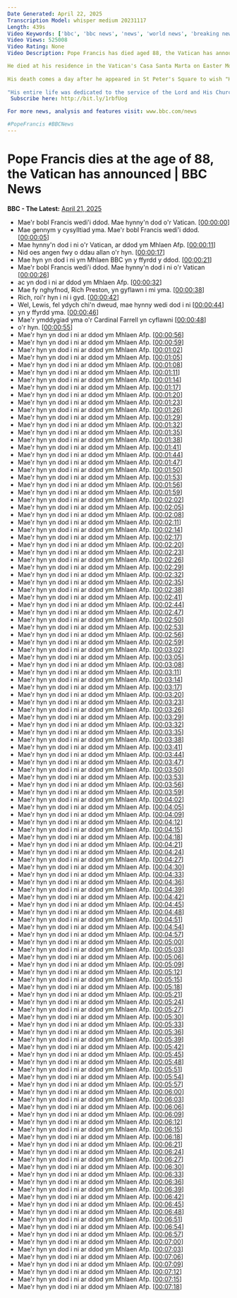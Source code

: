 ```yaml
---
Date Generated: April 22, 2025
Transcription Model: whisper medium 20231117
Length: 439s
Video Keywords: ['bbc', 'bbc news', 'news', 'world news', 'breaking news', 'us news', 'world', 'america', 'usa', 'usa news', 'india news']
Video Views: 525008
Video Rating: None
Video Description: Pope Francis has died aged 88, the Vatican has announced.

He died at his residence in the Vatican's Casa Santa Marta on Easter Monday morning, the Vatican news service added.
 
His death comes a day after he appeared in St Peter's Square to wish "Happy Easter" to thousands of worshippers.
 
"His entire life was dedicated to the service of the Lord and His Church," Cardinal Kevin Farrell said. 
 Subscribe here: http://bit.ly/1rbfUog

For more news, analysis and features visit: www.bbc.com/news 

#PopeFrancis #BBCNews
---
```


# Pope Francis dies at the age of 88, the Vatican has announced | BBC News
**BBC - The Latest:** [April 21, 2025](https://www.youtube.com/watch?v=d-ar0WzB3BY)
*  Mae'r bobl Francis wedi'i ddod. Mae hynny'n dod o'r Vatican. [[00:00:00](https://www.youtube.com/watch?v=d-ar0WzB3BY&t=0.0s)]
*  Mae gennym y cysylltiad yma. Mae'r bobl Francis wedi'i ddod. [[00:00:05](https://www.youtube.com/watch?v=d-ar0WzB3BY&t=5.48s)]
*  Mae hynny'n dod i ni o'r Vatican, ar ddod ym Mhlaen Afp. [[00:00:11](https://www.youtube.com/watch?v=d-ar0WzB3BY&t=11.120000000000001s)]
*  Nid oes angen fwy o ddau allan o'r hyn. [[00:00:17](https://www.youtube.com/watch?v=d-ar0WzB3BY&t=17.96s)]
*  Mae hyn yn dod i ni ym Mhlaen BBC yn y ffyrdd y ddod. [[00:00:21](https://www.youtube.com/watch?v=d-ar0WzB3BY&t=21.76s)]
*  Mae'r bobl Francis wedi'i ddod. Mae hynny'n dod i ni o'r Vatican [[00:00:26](https://www.youtube.com/watch?v=d-ar0WzB3BY&t=26.88s)]
*  ac yn dod i ni ar ddod ym Mhlaen Afp. [[00:00:32](https://www.youtube.com/watch?v=d-ar0WzB3BY&t=32.36s)]
*  Mae fy nghyfnod, Rich Preston, yn gyflawn i mi yma. [[00:00:38](https://www.youtube.com/watch?v=d-ar0WzB3BY&t=38.36s)]
*  Rich, roi'r hyn i ni i gyd. [[00:00:42](https://www.youtube.com/watch?v=d-ar0WzB3BY&t=42.48s)]
*  Wel, Lewis, fel ydych chi'n dweud, mae hynny wedi dod i ni [[00:00:44](https://www.youtube.com/watch?v=d-ar0WzB3BY&t=44.599999999999994s)]
*  yn y ffyrdd yma. [[00:00:46](https://www.youtube.com/watch?v=d-ar0WzB3BY&t=46.84s)]
*  Mae'r ymddygiad yma o'r Cardinal Farrell yn cyflawni [[00:00:48](https://www.youtube.com/watch?v=d-ar0WzB3BY&t=48.879999999999995s)]
*  o'r hyn. [[00:00:55](https://www.youtube.com/watch?v=d-ar0WzB3BY&t=55.12s)]
*  Mae'r hyn yn dod i ni ar ddod ym Mhlaen Afp. [[00:00:56](https://www.youtube.com/watch?v=d-ar0WzB3BY&t=56.12s)]
*  Mae'r hyn yn dod i ni ar ddod ym Mhlaen Afp. [[00:00:59](https://www.youtube.com/watch?v=d-ar0WzB3BY&t=59.12s)]
*  Mae'r hyn yn dod i ni ar ddod ym Mhlaen Afp. [[00:01:02](https://www.youtube.com/watch?v=d-ar0WzB3BY&t=62.12s)]
*  Mae'r hyn yn dod i ni ar ddod ym Mhlaen Afp. [[00:01:05](https://www.youtube.com/watch?v=d-ar0WzB3BY&t=65.12s)]
*  Mae'r hyn yn dod i ni ar ddod ym Mhlaen Afp. [[00:01:08](https://www.youtube.com/watch?v=d-ar0WzB3BY&t=68.12s)]
*  Mae'r hyn yn dod i ni ar ddod ym Mhlaen Afp. [[00:01:11](https://www.youtube.com/watch?v=d-ar0WzB3BY&t=71.12s)]
*  Mae'r hyn yn dod i ni ar ddod ym Mhlaen Afp. [[00:01:14](https://www.youtube.com/watch?v=d-ar0WzB3BY&t=74.12s)]
*  Mae'r hyn yn dod i ni ar ddod ym Mhlaen Afp. [[00:01:17](https://www.youtube.com/watch?v=d-ar0WzB3BY&t=77.12s)]
*  Mae'r hyn yn dod i ni ar ddod ym Mhlaen Afp. [[00:01:20](https://www.youtube.com/watch?v=d-ar0WzB3BY&t=80.12s)]
*  Mae'r hyn yn dod i ni ar ddod ym Mhlaen Afp. [[00:01:23](https://www.youtube.com/watch?v=d-ar0WzB3BY&t=83.12s)]
*  Mae'r hyn yn dod i ni ar ddod ym Mhlaen Afp. [[00:01:26](https://www.youtube.com/watch?v=d-ar0WzB3BY&t=86.12s)]
*  Mae'r hyn yn dod i ni ar ddod ym Mhlaen Afp. [[00:01:29](https://www.youtube.com/watch?v=d-ar0WzB3BY&t=89.12s)]
*  Mae'r hyn yn dod i ni ar ddod ym Mhlaen Afp. [[00:01:32](https://www.youtube.com/watch?v=d-ar0WzB3BY&t=92.12s)]
*  Mae'r hyn yn dod i ni ar ddod ym Mhlaen Afp. [[00:01:35](https://www.youtube.com/watch?v=d-ar0WzB3BY&t=95.12s)]
*  Mae'r hyn yn dod i ni ar ddod ym Mhlaen Afp. [[00:01:38](https://www.youtube.com/watch?v=d-ar0WzB3BY&t=98.12s)]
*  Mae'r hyn yn dod i ni ar ddod ym Mhlaen Afp. [[00:01:41](https://www.youtube.com/watch?v=d-ar0WzB3BY&t=101.12s)]
*  Mae'r hyn yn dod i ni ar ddod ym Mhlaen Afp. [[00:01:44](https://www.youtube.com/watch?v=d-ar0WzB3BY&t=104.12s)]
*  Mae'r hyn yn dod i ni ar ddod ym Mhlaen Afp. [[00:01:47](https://www.youtube.com/watch?v=d-ar0WzB3BY&t=107.12s)]
*  Mae'r hyn yn dod i ni ar ddod ym Mhlaen Afp. [[00:01:50](https://www.youtube.com/watch?v=d-ar0WzB3BY&t=110.12s)]
*  Mae'r hyn yn dod i ni ar ddod ym Mhlaen Afp. [[00:01:53](https://www.youtube.com/watch?v=d-ar0WzB3BY&t=113.12s)]
*  Mae'r hyn yn dod i ni ar ddod ym Mhlaen Afp. [[00:01:56](https://www.youtube.com/watch?v=d-ar0WzB3BY&t=116.12s)]
*  Mae'r hyn yn dod i ni ar ddod ym Mhlaen Afp. [[00:01:59](https://www.youtube.com/watch?v=d-ar0WzB3BY&t=119.12s)]
*  Mae'r hyn yn dod i ni ar ddod ym Mhlaen Afp. [[00:02:02](https://www.youtube.com/watch?v=d-ar0WzB3BY&t=122.12s)]
*  Mae'r hyn yn dod i ni ar ddod ym Mhlaen Afp. [[00:02:05](https://www.youtube.com/watch?v=d-ar0WzB3BY&t=125.12s)]
*  Mae'r hyn yn dod i ni ar ddod ym Mhlaen Afp. [[00:02:08](https://www.youtube.com/watch?v=d-ar0WzB3BY&t=128.12s)]
*  Mae'r hyn yn dod i ni ar ddod ym Mhlaen Afp. [[00:02:11](https://www.youtube.com/watch?v=d-ar0WzB3BY&t=131.12s)]
*  Mae'r hyn yn dod i ni ar ddod ym Mhlaen Afp. [[00:02:14](https://www.youtube.com/watch?v=d-ar0WzB3BY&t=134.12s)]
*  Mae'r hyn yn dod i ni ar ddod ym Mhlaen Afp. [[00:02:17](https://www.youtube.com/watch?v=d-ar0WzB3BY&t=137.12s)]
*  Mae'r hyn yn dod i ni ar ddod ym Mhlaen Afp. [[00:02:20](https://www.youtube.com/watch?v=d-ar0WzB3BY&t=140.12s)]
*  Mae'r hyn yn dod i ni ar ddod ym Mhlaen Afp. [[00:02:23](https://www.youtube.com/watch?v=d-ar0WzB3BY&t=143.12s)]
*  Mae'r hyn yn dod i ni ar ddod ym Mhlaen Afp. [[00:02:26](https://www.youtube.com/watch?v=d-ar0WzB3BY&t=146.12s)]
*  Mae'r hyn yn dod i ni ar ddod ym Mhlaen Afp. [[00:02:29](https://www.youtube.com/watch?v=d-ar0WzB3BY&t=149.12s)]
*  Mae'r hyn yn dod i ni ar ddod ym Mhlaen Afp. [[00:02:32](https://www.youtube.com/watch?v=d-ar0WzB3BY&t=152.12s)]
*  Mae'r hyn yn dod i ni ar ddod ym Mhlaen Afp. [[00:02:35](https://www.youtube.com/watch?v=d-ar0WzB3BY&t=155.12s)]
*  Mae'r hyn yn dod i ni ar ddod ym Mhlaen Afp. [[00:02:38](https://www.youtube.com/watch?v=d-ar0WzB3BY&t=158.12s)]
*  Mae'r hyn yn dod i ni ar ddod ym Mhlaen Afp. [[00:02:41](https://www.youtube.com/watch?v=d-ar0WzB3BY&t=161.12s)]
*  Mae'r hyn yn dod i ni ar ddod ym Mhlaen Afp. [[00:02:44](https://www.youtube.com/watch?v=d-ar0WzB3BY&t=164.12s)]
*  Mae'r hyn yn dod i ni ar ddod ym Mhlaen Afp. [[00:02:47](https://www.youtube.com/watch?v=d-ar0WzB3BY&t=167.12s)]
*  Mae'r hyn yn dod i ni ar ddod ym Mhlaen Afp. [[00:02:50](https://www.youtube.com/watch?v=d-ar0WzB3BY&t=170.12s)]
*  Mae'r hyn yn dod i ni ar ddod ym Mhlaen Afp. [[00:02:53](https://www.youtube.com/watch?v=d-ar0WzB3BY&t=173.12s)]
*  Mae'r hyn yn dod i ni ar ddod ym Mhlaen Afp. [[00:02:56](https://www.youtube.com/watch?v=d-ar0WzB3BY&t=176.12s)]
*  Mae'r hyn yn dod i ni ar ddod ym Mhlaen Afp. [[00:02:59](https://www.youtube.com/watch?v=d-ar0WzB3BY&t=179.12s)]
*  Mae'r hyn yn dod i ni ar ddod ym Mhlaen Afp. [[00:03:02](https://www.youtube.com/watch?v=d-ar0WzB3BY&t=182.12s)]
*  Mae'r hyn yn dod i ni ar ddod ym Mhlaen Afp. [[00:03:05](https://www.youtube.com/watch?v=d-ar0WzB3BY&t=185.12s)]
*  Mae'r hyn yn dod i ni ar ddod ym Mhlaen Afp. [[00:03:08](https://www.youtube.com/watch?v=d-ar0WzB3BY&t=188.12s)]
*  Mae'r hyn yn dod i ni ar ddod ym Mhlaen Afp. [[00:03:11](https://www.youtube.com/watch?v=d-ar0WzB3BY&t=191.12s)]
*  Mae'r hyn yn dod i ni ar ddod ym Mhlaen Afp. [[00:03:14](https://www.youtube.com/watch?v=d-ar0WzB3BY&t=194.12s)]
*  Mae'r hyn yn dod i ni ar ddod ym Mhlaen Afp. [[00:03:17](https://www.youtube.com/watch?v=d-ar0WzB3BY&t=197.12s)]
*  Mae'r hyn yn dod i ni ar ddod ym Mhlaen Afp. [[00:03:20](https://www.youtube.com/watch?v=d-ar0WzB3BY&t=200.12s)]
*  Mae'r hyn yn dod i ni ar ddod ym Mhlaen Afp. [[00:03:23](https://www.youtube.com/watch?v=d-ar0WzB3BY&t=203.12s)]
*  Mae'r hyn yn dod i ni ar ddod ym Mhlaen Afp. [[00:03:26](https://www.youtube.com/watch?v=d-ar0WzB3BY&t=206.12s)]
*  Mae'r hyn yn dod i ni ar ddod ym Mhlaen Afp. [[00:03:29](https://www.youtube.com/watch?v=d-ar0WzB3BY&t=209.12s)]
*  Mae'r hyn yn dod i ni ar ddod ym Mhlaen Afp. [[00:03:32](https://www.youtube.com/watch?v=d-ar0WzB3BY&t=212.12s)]
*  Mae'r hyn yn dod i ni ar ddod ym Mhlaen Afp. [[00:03:35](https://www.youtube.com/watch?v=d-ar0WzB3BY&t=215.12s)]
*  Mae'r hyn yn dod i ni ar ddod ym Mhlaen Afp. [[00:03:38](https://www.youtube.com/watch?v=d-ar0WzB3BY&t=218.12s)]
*  Mae'r hyn yn dod i ni ar ddod ym Mhlaen Afp. [[00:03:41](https://www.youtube.com/watch?v=d-ar0WzB3BY&t=221.12s)]
*  Mae'r hyn yn dod i ni ar ddod ym Mhlaen Afp. [[00:03:44](https://www.youtube.com/watch?v=d-ar0WzB3BY&t=224.12s)]
*  Mae'r hyn yn dod i ni ar ddod ym Mhlaen Afp. [[00:03:47](https://www.youtube.com/watch?v=d-ar0WzB3BY&t=227.12s)]
*  Mae'r hyn yn dod i ni ar ddod ym Mhlaen Afp. [[00:03:50](https://www.youtube.com/watch?v=d-ar0WzB3BY&t=230.12s)]
*  Mae'r hyn yn dod i ni ar ddod ym Mhlaen Afp. [[00:03:53](https://www.youtube.com/watch?v=d-ar0WzB3BY&t=233.12s)]
*  Mae'r hyn yn dod i ni ar ddod ym Mhlaen Afp. [[00:03:56](https://www.youtube.com/watch?v=d-ar0WzB3BY&t=236.12s)]
*  Mae'r hyn yn dod i ni ar ddod ym Mhlaen Afp. [[00:03:59](https://www.youtube.com/watch?v=d-ar0WzB3BY&t=239.12s)]
*  Mae'r hyn yn dod i ni ar ddod ym Mhlaen Afp. [[00:04:02](https://www.youtube.com/watch?v=d-ar0WzB3BY&t=242.12s)]
*  Mae'r hyn yn dod i ni ar ddod ym Mhlaen Afp. [[00:04:05](https://www.youtube.com/watch?v=d-ar0WzB3BY&t=245.12s)]
*  Mae'r hyn yn dod i ni ar ddod ym Mhlaen Afp. [[00:04:09](https://www.youtube.com/watch?v=d-ar0WzB3BY&t=249.12s)]
*  Mae'r hyn yn dod i ni ar ddod ym Mhlaen Afp. [[00:04:12](https://www.youtube.com/watch?v=d-ar0WzB3BY&t=252.12s)]
*  Mae'r hyn yn dod i ni ar ddod ym Mhlaen Afp. [[00:04:15](https://www.youtube.com/watch?v=d-ar0WzB3BY&t=255.12s)]
*  Mae'r hyn yn dod i ni ar ddod ym Mhlaen Afp. [[00:04:18](https://www.youtube.com/watch?v=d-ar0WzB3BY&t=258.12s)]
*  Mae'r hyn yn dod i ni ar ddod ym Mhlaen Afp. [[00:04:21](https://www.youtube.com/watch?v=d-ar0WzB3BY&t=261.12s)]
*  Mae'r hyn yn dod i ni ar ddod ym Mhlaen Afp. [[00:04:24](https://www.youtube.com/watch?v=d-ar0WzB3BY&t=264.12s)]
*  Mae'r hyn yn dod i ni ar ddod ym Mhlaen Afp. [[00:04:27](https://www.youtube.com/watch?v=d-ar0WzB3BY&t=267.12s)]
*  Mae'r hyn yn dod i ni ar ddod ym Mhlaen Afp. [[00:04:30](https://www.youtube.com/watch?v=d-ar0WzB3BY&t=270.12s)]
*  Mae'r hyn yn dod i ni ar ddod ym Mhlaen Afp. [[00:04:33](https://www.youtube.com/watch?v=d-ar0WzB3BY&t=273.12s)]
*  Mae'r hyn yn dod i ni ar ddod ym Mhlaen Afp. [[00:04:36](https://www.youtube.com/watch?v=d-ar0WzB3BY&t=276.12s)]
*  Mae'r hyn yn dod i ni ar ddod ym Mhlaen Afp. [[00:04:39](https://www.youtube.com/watch?v=d-ar0WzB3BY&t=279.12s)]
*  Mae'r hyn yn dod i ni ar ddod ym Mhlaen Afp. [[00:04:42](https://www.youtube.com/watch?v=d-ar0WzB3BY&t=282.12s)]
*  Mae'r hyn yn dod i ni ar ddod ym Mhlaen Afp. [[00:04:45](https://www.youtube.com/watch?v=d-ar0WzB3BY&t=285.12s)]
*  Mae'r hyn yn dod i ni ar ddod ym Mhlaen Afp. [[00:04:48](https://www.youtube.com/watch?v=d-ar0WzB3BY&t=288.12s)]
*  Mae'r hyn yn dod i ni ar ddod ym Mhlaen Afp. [[00:04:51](https://www.youtube.com/watch?v=d-ar0WzB3BY&t=291.12s)]
*  Mae'r hyn yn dod i ni ar ddod ym Mhlaen Afp. [[00:04:54](https://www.youtube.com/watch?v=d-ar0WzB3BY&t=294.12s)]
*  Mae'r hyn yn dod i ni ar ddod ym Mhlaen Afp. [[00:04:57](https://www.youtube.com/watch?v=d-ar0WzB3BY&t=297.12s)]
*  Mae'r hyn yn dod i ni ar ddod ym Mhlaen Afp. [[00:05:00](https://www.youtube.com/watch?v=d-ar0WzB3BY&t=300.12s)]
*  Mae'r hyn yn dod i ni ar ddod ym Mhlaen Afp. [[00:05:03](https://www.youtube.com/watch?v=d-ar0WzB3BY&t=303.12s)]
*  Mae'r hyn yn dod i ni ar ddod ym Mhlaen Afp. [[00:05:06](https://www.youtube.com/watch?v=d-ar0WzB3BY&t=306.12s)]
*  Mae'r hyn yn dod i ni ar ddod ym Mhlaen Afp. [[00:05:09](https://www.youtube.com/watch?v=d-ar0WzB3BY&t=309.12s)]
*  Mae'r hyn yn dod i ni ar ddod ym Mhlaen Afp. [[00:05:12](https://www.youtube.com/watch?v=d-ar0WzB3BY&t=312.12s)]
*  Mae'r hyn yn dod i ni ar ddod ym Mhlaen Afp. [[00:05:15](https://www.youtube.com/watch?v=d-ar0WzB3BY&t=315.12s)]
*  Mae'r hyn yn dod i ni ar ddod ym Mhlaen Afp. [[00:05:18](https://www.youtube.com/watch?v=d-ar0WzB3BY&t=318.12s)]
*  Mae'r hyn yn dod i ni ar ddod ym Mhlaen Afp. [[00:05:21](https://www.youtube.com/watch?v=d-ar0WzB3BY&t=321.12s)]
*  Mae'r hyn yn dod i ni ar ddod ym Mhlaen Afp. [[00:05:24](https://www.youtube.com/watch?v=d-ar0WzB3BY&t=324.12s)]
*  Mae'r hyn yn dod i ni ar ddod ym Mhlaen Afp. [[00:05:27](https://www.youtube.com/watch?v=d-ar0WzB3BY&t=327.12s)]
*  Mae'r hyn yn dod i ni ar ddod ym Mhlaen Afp. [[00:05:30](https://www.youtube.com/watch?v=d-ar0WzB3BY&t=330.12s)]
*  Mae'r hyn yn dod i ni ar ddod ym Mhlaen Afp. [[00:05:33](https://www.youtube.com/watch?v=d-ar0WzB3BY&t=333.12s)]
*  Mae'r hyn yn dod i ni ar ddod ym Mhlaen Afp. [[00:05:36](https://www.youtube.com/watch?v=d-ar0WzB3BY&t=336.12s)]
*  Mae'r hyn yn dod i ni ar ddod ym Mhlaen Afp. [[00:05:39](https://www.youtube.com/watch?v=d-ar0WzB3BY&t=339.12s)]
*  Mae'r hyn yn dod i ni ar ddod ym Mhlaen Afp. [[00:05:42](https://www.youtube.com/watch?v=d-ar0WzB3BY&t=342.12s)]
*  Mae'r hyn yn dod i ni ar ddod ym Mhlaen Afp. [[00:05:45](https://www.youtube.com/watch?v=d-ar0WzB3BY&t=345.12s)]
*  Mae'r hyn yn dod i ni ar ddod ym Mhlaen Afp. [[00:05:48](https://www.youtube.com/watch?v=d-ar0WzB3BY&t=348.12s)]
*  Mae'r hyn yn dod i ni ar ddod ym Mhlaen Afp. [[00:05:51](https://www.youtube.com/watch?v=d-ar0WzB3BY&t=351.12s)]
*  Mae'r hyn yn dod i ni ar ddod ym Mhlaen Afp. [[00:05:54](https://www.youtube.com/watch?v=d-ar0WzB3BY&t=354.12s)]
*  Mae'r hyn yn dod i ni ar ddod ym Mhlaen Afp. [[00:05:57](https://www.youtube.com/watch?v=d-ar0WzB3BY&t=357.12s)]
*  Mae'r hyn yn dod i ni ar ddod ym Mhlaen Afp. [[00:06:00](https://www.youtube.com/watch?v=d-ar0WzB3BY&t=360.12s)]
*  Mae'r hyn yn dod i ni ar ddod ym Mhlaen Afp. [[00:06:03](https://www.youtube.com/watch?v=d-ar0WzB3BY&t=363.12s)]
*  Mae'r hyn yn dod i ni ar ddod ym Mhlaen Afp. [[00:06:06](https://www.youtube.com/watch?v=d-ar0WzB3BY&t=366.12s)]
*  Mae'r hyn yn dod i ni ar ddod ym Mhlaen Afp. [[00:06:09](https://www.youtube.com/watch?v=d-ar0WzB3BY&t=369.12s)]
*  Mae'r hyn yn dod i ni ar ddod ym Mhlaen Afp. [[00:06:12](https://www.youtube.com/watch?v=d-ar0WzB3BY&t=372.12s)]
*  Mae'r hyn yn dod i ni ar ddod ym Mhlaen Afp. [[00:06:15](https://www.youtube.com/watch?v=d-ar0WzB3BY&t=375.12s)]
*  Mae'r hyn yn dod i ni ar ddod ym Mhlaen Afp. [[00:06:18](https://www.youtube.com/watch?v=d-ar0WzB3BY&t=378.12s)]
*  Mae'r hyn yn dod i ni ar ddod ym Mhlaen Afp. [[00:06:21](https://www.youtube.com/watch?v=d-ar0WzB3BY&t=381.12s)]
*  Mae'r hyn yn dod i ni ar ddod ym Mhlaen Afp. [[00:06:24](https://www.youtube.com/watch?v=d-ar0WzB3BY&t=384.12s)]
*  Mae'r hyn yn dod i ni ar ddod ym Mhlaen Afp. [[00:06:27](https://www.youtube.com/watch?v=d-ar0WzB3BY&t=387.12s)]
*  Mae'r hyn yn dod i ni ar ddod ym Mhlaen Afp. [[00:06:30](https://www.youtube.com/watch?v=d-ar0WzB3BY&t=390.12s)]
*  Mae'r hyn yn dod i ni ar ddod ym Mhlaen Afp. [[00:06:33](https://www.youtube.com/watch?v=d-ar0WzB3BY&t=393.12s)]
*  Mae'r hyn yn dod i ni ar ddod ym Mhlaen Afp. [[00:06:36](https://www.youtube.com/watch?v=d-ar0WzB3BY&t=396.12s)]
*  Mae'r hyn yn dod i ni ar ddod ym Mhlaen Afp. [[00:06:39](https://www.youtube.com/watch?v=d-ar0WzB3BY&t=399.12s)]
*  Mae'r hyn yn dod i ni ar ddod ym Mhlaen Afp. [[00:06:42](https://www.youtube.com/watch?v=d-ar0WzB3BY&t=402.12s)]
*  Mae'r hyn yn dod i ni ar ddod ym Mhlaen Afp. [[00:06:45](https://www.youtube.com/watch?v=d-ar0WzB3BY&t=405.12s)]
*  Mae'r hyn yn dod i ni ar ddod ym Mhlaen Afp. [[00:06:48](https://www.youtube.com/watch?v=d-ar0WzB3BY&t=408.12s)]
*  Mae'r hyn yn dod i ni ar ddod ym Mhlaen Afp. [[00:06:51](https://www.youtube.com/watch?v=d-ar0WzB3BY&t=411.12s)]
*  Mae'r hyn yn dod i ni ar ddod ym Mhlaen Afp. [[00:06:54](https://www.youtube.com/watch?v=d-ar0WzB3BY&t=414.12s)]
*  Mae'r hyn yn dod i ni ar ddod ym Mhlaen Afp. [[00:06:57](https://www.youtube.com/watch?v=d-ar0WzB3BY&t=417.12s)]
*  Mae'r hyn yn dod i ni ar ddod ym Mhlaen Afp. [[00:07:00](https://www.youtube.com/watch?v=d-ar0WzB3BY&t=420.12s)]
*  Mae'r hyn yn dod i ni ar ddod ym Mhlaen Afp. [[00:07:03](https://www.youtube.com/watch?v=d-ar0WzB3BY&t=423.12s)]
*  Mae'r hyn yn dod i ni ar ddod ym Mhlaen Afp. [[00:07:06](https://www.youtube.com/watch?v=d-ar0WzB3BY&t=426.12s)]
*  Mae'r hyn yn dod i ni ar ddod ym Mhlaen Afp. [[00:07:09](https://www.youtube.com/watch?v=d-ar0WzB3BY&t=429.12s)]
*  Mae'r hyn yn dod i ni ar ddod ym Mhlaen Afp. [[00:07:12](https://www.youtube.com/watch?v=d-ar0WzB3BY&t=432.12s)]
*  Mae'r hyn yn dod i ni ar ddod ym Mhlaen Afp. [[00:07:15](https://www.youtube.com/watch?v=d-ar0WzB3BY&t=435.12s)]
*  Mae'r hyn yn dod i ni ar ddod ym Mhlaen Afp. [[00:07:18](https://www.youtube.com/watch?v=d-ar0WzB3BY&t=438.12s)]
